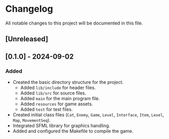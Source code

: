 # Changelog

All notable changes to this project will be documented in this file.

## [Unreleased]

## [0.1.0] - 2024-09-02
### Added
- Created the basic directory structure for the project.
  - Added `lib/include` for header files.
  - Added `lib/src` for source files.
  - Added `main` for the main program file.
  - Added `resources` for game assets.
  - Added `test` for test files.
- Created initial class files  (`Cat`, `Enemy`, `Game`, `Level`, `Interface`, `Item`, `Level`, `Map`, `MovementSeq`).
- Integrated SFML library for graphics handling.
- Added and configured the Makefile to compile the game.

